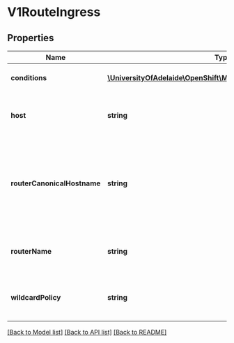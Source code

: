 # V1RouteIngress

## Properties
Name | Type | Description | Notes
------------ | ------------- | ------------- | -------------
**conditions** | [**\UniversityOfAdelaide\OpenShift\Model\V1RouteIngressCondition[]**](V1RouteIngressCondition.md) | Conditions is the state of the route, may be empty. | [optional] 
**host** | **string** | Host is the host string under which the route is exposed; this value is required | [optional] 
**routerCanonicalHostname** | **string** | CanonicalHostname is the external host name for the router that can be used as a CNAME for the host requested for this route. This value is optional and may not be set in all cases. | [optional] 
**routerName** | **string** | Name is a name chosen by the router to identify itself; this value is required | [optional] 
**wildcardPolicy** | **string** | Wildcard policy is the wildcard policy that was allowed where this route is exposed. | [optional] 

[[Back to Model list]](../README.md#documentation-for-models) [[Back to API list]](../README.md#documentation-for-api-endpoints) [[Back to README]](../README.md)


